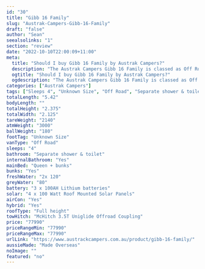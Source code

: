 ```yaml
---
id: "30"
title: "Gibb 16 Family"
slug: "Austrak-Campers-Gibb-16-Family"
draft: "false"
author: "Sean"
seealsolinks: "1"
section: "review"
date: "2022-10-10T22:00:09+11:00"
meta:
  title: "Should I buy Gibb 16 Family by Austrak Campers?"
  description: "The Austrak Campers Gibb 16 Family is classed as Off Road, and sleeps 4 people. It is Made Overseas and comes in at Unknown Size. It generally has Separate shower & toilet."
  ogtitle: "Should I buy Gibb 16 Family by Austrak Campers?"
  ogdescription: "The Austrak Campers Gibb 16 Family is classed as Off Road, and sleeps 4 people. It is Made Overseas and comes in at Unknown Size. It generally has Separate shower & toilet."
categories: ["Austrak Campers"]
tags: ["Sleeps 4", "Unknown Size", "Off Road", "Separate shower & toilet", "Full height", "70 - 80k", "Made Overseas"]
totalLength: "5.42"
bodyLength: ""
totalHeight: "2.375"
totalWidth: "2.125"
tareWeight: "2140"
atmWeight: "3000"
ballWeight: "180"
footTag: "Unknown Size"
vanType: "Off Road"
sleeps: "4"
bathroom: "Separate shower & toilet"
internalBathroom: "Yes"
mainBed: "Queen + bunks"
bunks: "Yes"
freshWater: "2x 120"
greyWater: "80"
battery: "3 x 100AH Lithium batteries"
solar: "4 x 100 Watt Roof Mounted Solar Panels"
airCon: "Yes"
hybrid: "Yes"
roofType: "Full height"
towHitch: "McHitch 3.5T Uniglide Offroad Coupling"
price: "77990"
priceRangeMin: "77990"
priceRangeMax: "77990"
urlLink: "https://www.austrackcampers.com.au/product/gibb-16-family/"
aussieMade: "Made Overseas"
noImage: ""
featured: "no"
---
```

